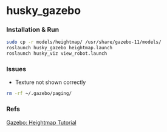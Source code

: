 husky_gazebo
=====

### Installation & Run
```bash
sudo cp -r models/heightmap/ /usr/share/gazebo-11/models/
roslaunch husky_gazebo heightmap.launch
roslaunch husky_viz view_robot.launch
```

### Issues
* Texture not shown correctly
```bash
rm -rf ~/.gazebo/paging/
```

### Refs
[Gazebo: Heightmap Tutorial](https://vimeo.com/58409707)
